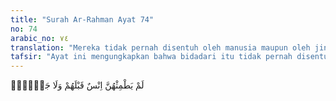 ```yaml
---
title: "Surah Ar-Rahman Ayat 74"
no: 74
arabic_no: ٧٤
translation: "Mereka tidak pernah disentuh oleh manusia maupun oleh jin sebelumnya."
tafsir: "Ayat ini mengungkapkan bahwa bidadari itu tidak pernah disentuh oleh manusia atau pun jin sebelum datang penghuni surga yang menjadi suami mereka. Hanya suami-suami mereka inilah yang berhak menyentuh mereka. Pengulangan pernyataan ini, dimana sebelumnya telah disebutkan dalam ayat 56 Surah ar-Rahman ini, adalah untuk menunjukkan bahwa mereka sungguh suci dan kesucian mereka terpelihara sangat baik. Oleh karena itu, maka nikmat Tuhan yang manakah yang didustakan oleh jin dan manusia? ("
---
```

لَمْ يَطْمِثْهُنَّ اِنْسٌ قَبْلَهُمْ وَلَا جَاۤنٌّۚ  